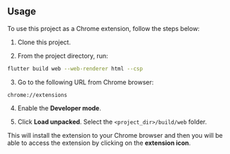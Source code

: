 ## Usage
To use this project as a Chrome extension, follow the steps below:

1. Clone this project.

2. From the project directory, run:
```sh
flutter build web --web-renderer html --csp
```

3. Go to the following URL from Chrome browser:
```url
chrome://extensions
```

4. Enable the **Developer mode**.

5. Click **Load unpacked**. Select the `<project_dir>/build/web` folder.

This will install the extension to your Chrome browser and then you will be able to access the extension by clicking on the **extension icon**.